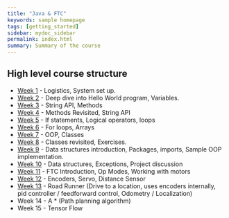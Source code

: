 ```yaml
---
title: "Java & FTC"
keywords: sample homepage
tags: [getting_started]
sidebar: mydoc_sidebar
permalink: index.html
summary: Summary of the course
---
```


## High level course structure
* [Week 1](https://rambethina.github.io/java/mydoc_week_one.html) - Logistics, System set up.
* [Week 2](https://rambethina.github.io/java/mydoc_week_two.html) - Deep dive into Hello World program, Variables.
* [Week 3](https://rambethina.github.io/java/mydoc_week_three.html) - String API, Methods
* [Week 4](https://rambethina.github.io/java/mydoc_week_four.html) - Methods Revisited, String API
* [Week 5](https://rambethina.github.io/java/mydoc_week_five.html) - If statements, Logical operators, loops
* [Week 6](https://rambethina.github.io/java/mydoc_week_six.html) - For loops, Arrays
* [Week 7](https://rambethina.github.io/java/mydoc_week_seven.html) - OOP, Classes
* [Week 8](https://rambethina.github.io/java/mydoc_week_eight.html) - Classes revisited, Exercises.
* [Week 9](https://rambethina.github.io/java/mydoc_week_nine.html) - Data structures introduction, Packages, imports, Sample OOP implementation.
* [Week 10](https://rambethina.github.io/java/mydoc_week_ten.html) - Data structures, Exceptions, Project discussion
* [Week 11](https://rambethina.github.io/java/mydoc_week_eleven.html) - FTC Introduction, Op Modes, Working with motors
* [Week 12](https://rambethina.github.io/java/mydoc_week_twelve.html) - Encoders, Servo, Distance Sensor
* [Week 13](https://rambethina.github.io/java/mydoc_week_thirteen.html) - Road Runner (Drive to a location, uses encoders internally, pid controller / feedforward control, Odometry / Localization)
* Week 14 - A * (Path planning algorithm)
* Week 15 - Tensor Flow
